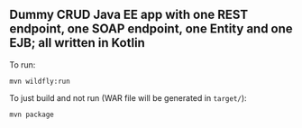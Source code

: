 Dummy CRUD Java EE app with one REST endpoint, one SOAP endpoint, one Entity and one EJB; all written in Kotlin
--

To run:

`mvn wildfly:run`

To just build and not run (WAR file will be generated in `target/`):

`mvn package`